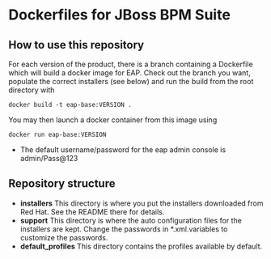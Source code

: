 # Dockerfiles for JBoss BPM Suite

## How to use this repository
For each version of the product, there is a branch containing a Dockerfile which will build a docker image for EAP.
Check out the branch you want, populate the correct installers (see below) and run the build from the root directory with

`docker build -t eap-base:VERSION .`

You may then launch a docker container from this image using 

`docker run eap-base:VERSION`

- The default username/password for the eap admin console is admin/Pass@123

## Repository structure
- **installers**
    This directory is where you put the installers downloaded from Red Hat. See the README there for details.
- **support**
    This directory is where the auto configuration files for the installers are kept. Change the passwords in *.xml.variables to customize the passwords.
- **default_profiles**
    This directory contains the profiles available by default.
